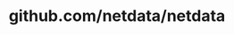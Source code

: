 ---
layout: post
title: github.com/netdata/netdata
categories: link
tags: [انگلیسی, برنامه‌نویسی]
---